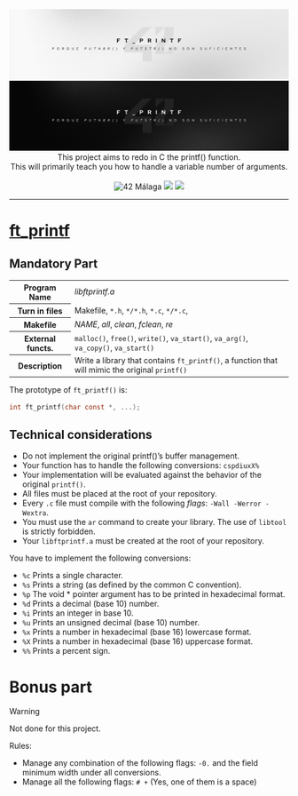 <div align="center" style="text-decoration: none;">
    <img src="https://raw.githubusercontent.com/15Galan/42_project-readmes/master/banners/cursus/projects/ft_printf-light.png#gh-light-mode-only" alt="Banner (claro)" />
    <img src="https://raw.githubusercontent.com/15Galan/42_project-readmes/master/banners/cursus/projects/ft_printf-dark.png#gh-dark-mode-only" alt="Banner (oscuro)" />
    <br>
    This project aims to redo in C the printf() function.
    <br>
    This will primarily teach you how to handle a variable number of arguments.
    <br><br>
    <a href='https://profile.intra.42.fr/users/dsarmien' target="_blank" style="text-decoration: none;">
        <img alt='42 Málaga' src='https://img.shields.io/badge/Málaga-black?style=for-the-badge&logo=42&logoColor=white'/>
    </a>
    <img src="https://img.shields.io/badge/100%20%2F%20100-success?style=for-the-badge&label=SUCCESS&labelColor=%23424242&color=%23DACE28" />
    <img src="https://api.visitorbadge.io/api/visitors?path=https%3A%2F%2Fgithub.com%2FWildZarek%2Fft_printf&label=VISITORS&labelColor=%23424242&countColor=%23dace28&labelStyle=upper"/>
  
</div>

---

# <a href='https://projects.intra.42.fr/42cursus-ft_printf/dsarmien' target="_blank">ft_printf</a>

## Mandatory Part

<table>
  <tr>
    <th>Program Name</th>
    <td><em>libftprintf.a</em></td>
  </tr>
  <tr>
    <th>Turn in files</th>
    <td>Makefile, <code>*.h</code>, <code>*/*.h</code>, <code>*.c</code>, <code>*/*.c</code>,</td>
  </tr>
  <tr>
    <th>Makefile</th>
    <td><em>NAME</em>, <em>all</em>, <em>clean</em>, <em>fclean</em>, <em>re</em></td>
  </tr>
  <tr>
    <th>External functs.</th>
    <td><code>malloc()</code>, <code>free()</code>, <code>write()</code>, <code>va_start()</code>, <code>va_arg()</code>, <code>va_copy()</code>, <code>va_start()</code></td>
  </tr>
  <tr>
    <th>Description</th>
    <td>Write a library that contains <code>ft_printf()</code>, a function that will mimic the original <code>printf()</code></td>
  </tr>
</table>

The prototype of `ft_printf()` is:

```c
int ft_printf(char const *, ...);
```

## Technical considerations

- Do not implement the original printf()’s buffer management.
- Your function has to handle the following conversions: `cspdiuxX%`
- Your implementation will be evaluated against the behavior of the original `printf()`.
- All files must be placed at the root of your repository.
- Every `.c` file must compile with the following *flags*: `-Wall -Werror -Wextra`.
- You must use the `ar` command to create your library. The use of `libtool` is strictly forbidden.
- Your `libftprintf.a` must be created at the root of your repository.

You have to implement the following conversions:

- `%c` Prints a single character.
- `%s` Prints a string (as defined by the common C convention).
- `%p` The void * pointer argument has to be printed in hexadecimal format.
- `%d` Prints a decimal (base 10) number.
- `%i` Prints an integer in base 10.
- `%u` Prints an unsigned decimal (base 10) number.
- `%x` Prints a number in hexadecimal (base 16) lowercase format.
- `%X` Prints a number in hexadecimal (base 16) uppercase format.
- `%%` Prints a percent sign.

# Bonus part

> [!WARNING]  
> Not done for this project.

Rules:

- Manage any combination of the following flags: `-0.` and the field minimum width under all conversions.
- Manage all the following flags: `# +` (Yes, one of them is a space)